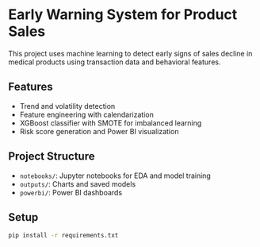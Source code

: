 # Early Warning System for Product Sales

This project uses machine learning to detect early signs of sales decline in medical products using transaction data and behavioral features.

## Features
- Trend and volatility detection
- Feature engineering with calendarization
- XGBoost classifier with SMOTE for imbalanced learning
- Risk score generation and Power BI visualization

## Project Structure
- `notebooks/`: Jupyter notebooks for EDA and model training
- `outputs/`: Charts and saved models
- `powerbi/`: Power BI dashboards

## Setup
```bash
pip install -r requirements.txt
